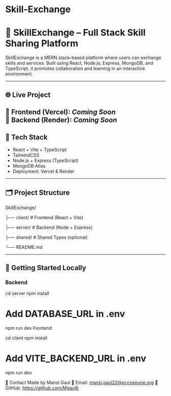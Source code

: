 # Skill-Exchange
# 💼 SkillExchange – Full Stack Skill Sharing Platform

SkillExchange is a MERN stack-based platform where users can exchange skills and services. Built using React, Node.js, Express, MongoDB, and TypeScript, it promotes collaboration and learning in an interactive environment.

---

## 🌐 Live Project

🔗 Frontend (Vercel): _Coming Soon_  
🔗 Backend (Render): _Coming Soon_
---

## 🧰 Tech Stack

- React + Vite + TypeScript
- TailwindCSS
- Node.js + Express (TypeScript)
- MongoDB Atlas
- Deployment: Vercel & Render
---

## 🗂 Project Structure

SkillExchange/

├── client/ # Frontend (React + Vite)

├── server/ # Backend (Node + Express)

├── shared/ # Shared Types (optional)

└── README.md

---

## 🚀 Getting Started Locally

### Backend


cd server
npm install
# Add DATABASE_URL in .env
npm run dev
Frontend

cd client
npm install
# Add VITE_BACKEND_URL in .env
npm run dev

📩 Contact
Made by Mansi Gaul
📧 Email: mansi.gaul22@pccoepune.org
🔗 GitHub: https://github.com/Mgaul6
